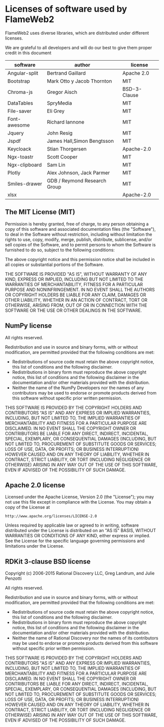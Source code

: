 # Licenses of software used by FlameWeb2

FlameWeb2 uses diverse libraries, which are distributed under different licenses. 

We are grateful to all developers and will do our best to give them proper credit in this document

| software | author | license |
|---|---|---|
| Angular-split |  Bertrand Gaillard | Apache 2.0 | 
| Bootstrap |  Mark Otto y Jacob Thornton | MIT | 
| Chroma-js | Gregor Aisch | BSD-3-Clause | 
| DataTables | SpryMedia | MIT | 
| File-saver | Eli Grey | MIT |
| Font-awesome| Richard Iannone | MIT |
| Jquery | John Resig | MIT |
| Jspdf | James Hall,Simon Bengtsson | MIT |
| Keycloack | Stian Thorgersen | Apache-2.0 |
| Ngx-toastr | Scott Cooper | MIT |
| Ngx-clipboard | Sam Lin | MIT |
| Plotly | Alex Johnson, Jack Parmer | MIT | 
| Smiles-drawer | GDB / Reymond Research Group | MIT |
| xlsx |  | Apache-2.0 |



## The MIT License (MIT)

Permission is hereby granted, free of charge, to any person obtaining a copy
of this software and associated documentation files (the "Software"), to deal
in the Software without restriction, including without limitation the rights
to use, copy, modify, merge, publish, distribute, sublicense, and/or sell
copies of the Software, and to permit persons to whom the Software is
furnished to do so, subject to the following conditions:

The above copyright notice and this permission notice shall be included in all
copies or substantial portions of the Software.

THE SOFTWARE IS PROVIDED "AS IS", WITHOUT WARRANTY OF ANY KIND, EXPRESS OR
IMPLIED, INCLUDING BUT NOT LIMITED TO THE WARRANTIES OF MERCHANTABILITY,
FITNESS FOR A PARTICULAR PURPOSE AND NONINFRINGEMENT. IN NO EVENT SHALL THE
AUTHORS OR COPYRIGHT HOLDERS BE LIABLE FOR ANY CLAIM, DAMAGES OR OTHER
LIABILITY, WHETHER IN AN ACTION OF CONTRACT, TORT OR OTHERWISE, ARISING FROM,
OUT OF OR IN CONNECTION WITH THE SOFTWARE OR THE USE OR OTHER DEALINGS IN THE
SOFTWARE.


## NumPy license

All rights reserved.

Redistribution and use in source and binary forms, with or without modification, are permitted provided that the following conditions are met:

- Redistributions of source code must retain the above copyright notice, this list of conditions and the following disclaimer.
- Redistributions in binary form must reproduce the above copyright notice, this list of conditions and the following disclaimer in the documentation and/or other materials provided with the distribution.
- Neither the name of the NumPy Developers nor the names of any contributors may be used to endorse or promote products derived from this software without specific prior written permission.

THIS SOFTWARE IS PROVIDED BY THE COPYRIGHT HOLDERS AND CONTRIBUTORS “AS IS” AND ANY EXPRESS OR IMPLIED WARRANTIES, INCLUDING, BUT NOT LIMITED TO, THE IMPLIED WARRANTIES OF MERCHANTABILITY AND FITNESS FOR A PARTICULAR PURPOSE ARE DISCLAIMED. IN NO EVENT SHALL THE COPYRIGHT OWNER OR CONTRIBUTORS BE LIABLE FOR ANY DIRECT, INDIRECT, INCIDENTAL, SPECIAL, EXEMPLARY, OR CONSEQUENTIAL DAMAGES (INCLUDING, BUT NOT LIMITED TO, PROCUREMENT OF SUBSTITUTE GOODS OR SERVICES; LOSS OF USE, DATA, OR PROFITS; OR BUSINESS INTERRUPTION) HOWEVER CAUSED AND ON ANY THEORY OF LIABILITY, WHETHER IN CONTRACT, STRICT LIABILITY, OR TORT (INCLUDING NEGLIGENCE OR OTHERWISE) ARISING IN ANY WAY OUT OF THE USE OF THIS SOFTWARE, EVEN IF ADVISED OF THE POSSIBILITY OF SUCH DAMAGE.


## Apache 2.0 license

Licensed under the Apache License, Version 2.0 (the "License");
you may not use this file except in compliance with the License.
You may obtain a copy of the License at

    http://www.apache.org/licenses/LICENSE-2.0

Unless required by applicable law or agreed to in writing, software
distributed under the License is distributed on an "AS IS" BASIS,
WITHOUT WARRANTIES OR CONDITIONS OF ANY KIND, either express or implied.
See the License for the specific language governing permissions and
limitations under the License.


## RDKit 3-clause BSD license

Copyright (c) 2006-2015
Rational Discovery LLC, Greg Landrum, and Julie Penzotti 

All rights reserved.

Redistribution and use in source and binary forms, with or without
modification, are permitted provided that the following conditions are
met: 

* Redistributions of source code must retain the above copyright 
  notice, this list of conditions and the following disclaimer.
* Redistributions in binary form must reproduce the above
  copyright notice, this list of conditions and the following 
  disclaimer in the documentation and/or other materials provided 
  with the distribution.
* Neither the name of Rational Discovery nor the names of its 
  contributors may be used to endorse or promote products derived 
  from this software without specific prior written permission.

THIS SOFTWARE IS PROVIDED BY THE COPYRIGHT HOLDERS AND CONTRIBUTORS
"AS IS" AND ANY EXPRESS OR IMPLIED WARRANTIES, INCLUDING, BUT NOT
LIMITED TO, THE IMPLIED WARRANTIES OF MERCHANTABILITY AND FITNESS FOR
A PARTICULAR PURPOSE ARE DISCLAIMED. IN NO EVENT SHALL THE COPYRIGHT
OWNER OR CONTRIBUTORS BE LIABLE FOR ANY DIRECT, INDIRECT, INCIDENTAL,
SPECIAL, EXEMPLARY, OR CONSEQUENTIAL DAMAGES (INCLUDING, BUT NOT
LIMITED TO, PROCUREMENT OF SUBSTITUTE GOODS OR SERVICES; LOSS OF USE,
DATA, OR PROFITS; OR BUSINESS INTERRUPTION) HOWEVER CAUSED AND ON ANY
THEORY OF LIABILITY, WHETHER IN CONTRACT, STRICT LIABILITY, OR TORT
(INCLUDING NEGLIGENCE OR OTHERWISE) ARISING IN ANY WAY OUT OF THE USE
OF THIS SOFTWARE, EVEN IF ADVISED OF THE POSSIBILITY OF SUCH DAMAGE.